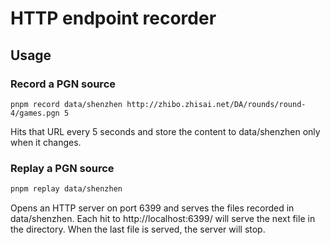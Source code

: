 # HTTP endpoint recorder

## Usage

### Record a PGN source

```
pnpm record data/shenzhen http://zhibo.zhisai.net/DA/rounds/round-4/games.pgn 5
```

Hits that URL every 5 seconds and store the content to data/shenzhen only when it changes.

### Replay a PGN source

```sh
pnpm replay data/shenzhen
```

Opens an HTTP server on port 6399 and serves the files recorded in data/shenzhen.
Each hit to http://localhost:6399/ will serve the next file in the directory.
When the last file is served, the server will stop.
